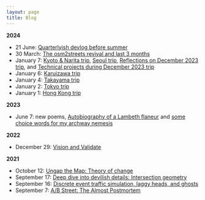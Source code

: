 ```yaml
---
layout: page
title: Blog
---
```


**2024**

- 21 June: [Quarterlyish devlog before summer](june_2024/index.md)
- 30 March: [The osm2streets revival and last 3 months](march_2024/index.md)
- January 7: [Kyoto & Narita trip](../prose/dec2023/pt5_kyoto.md), [Seoul trip](../prose/dec2023/pt6_seoul.md), [Reflections on December 2023 trip](../prose/dec2023/pt7_reflections.md), and [Technical projects during December 2023 trip](../prose/dec2023/pt8_tech.md)
- January 6: [Karuizawa trip](../prose/dec2023/pt4_karuizawa.md)
- January 4: [Takayama trip](../prose/dec2023/pt3_takayama.md)
- January 2: [Tokyo trip](../prose/dec2023/pt2_tokyo.md)
- January 1: [Hong Kong trip](../prose/dec2023/pt1_hk.md)

**2023**

- June 7: new poems, [Autobiography of a Lambeth flaneur](../poetry/adult/lambeth_flaneur.md) and [some choice words for my archway nemesis](../poetry/adult/archway_nemesis.md)

**2022**

- December 29: [Vision and Validate](https://a-b-street.github.io/docs/project/history/vision_and_validate)

**2021**

- October 12: [Ungap the Map: Theory of change](https://a-b-street.github.io/docs/software/ungap_the_map/motivation.html)
- September 17: [Deep dive into devilish details: Intersection geometry](https://a-b-street.github.io/docs/tech/map/geometry/index.html)
- September 16: [Discrete event traffic simulation, laggy heads, and ghosts](https://a-b-street.github.io/docs/tech/trafficsim/discrete_event/index.html)
- September 7: [A/B Street: The Almost Postmortem](https://a-b-street.github.io/docs/project/history/retrospective/index.html)
